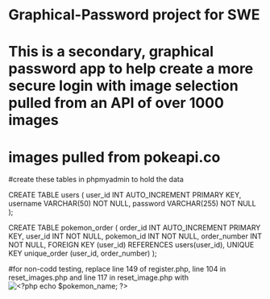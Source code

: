 # Graphical-Password project for SWE

# This is a secondary, graphical password app to help create a more secure login with image selection pulled from an API of over 1000 images

# images pulled from pokeapi.co

#create these tables in phpmyadmin to hold the data

CREATE TABLE users (
user_id INT AUTO_INCREMENT PRIMARY KEY,
username VARCHAR(50) NOT NULL,
password VARCHAR(255) NOT NULL
);

CREATE TABLE pokemon_order (
order_id INT AUTO_INCREMENT PRIMARY KEY,
user_id INT NOT NULL,
pokemon_id INT NOT NULL,
order_number INT NOT NULL,
FOREIGN KEY (user_id) REFERENCES users(user_id),
UNIQUE KEY unique_order (user_id, order_number)
);

#for non-codd testing, replace line 149 of register.php, line 104 in reset_images.php and line 117 in reset_image.php with
<img src="<?php echo $pokemon_sprite?>" alt="<?php echo $pokemon_name; ?>">

